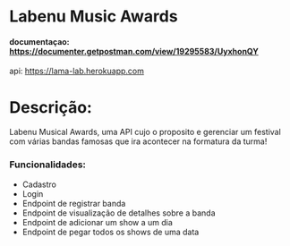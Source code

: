 # Labenu Music Awards

#### documentaçao: https://documenter.getpostman.com/view/19295583/UyxhonQY

api: https://lama-lab.herokuapp.com

# Descrição:

Labenu Musical Awards, uma API cujo o proposito e gerenciar um festival com 
várias bandas famosas que ira acontecer na formatura da turma!

### Funcionalidades:

* Cadastro
* Login
* Endpoint de registrar banda
* Endpoint de visualização de detalhes sobre a banda
* Endpoint de adicionar um show a um dia
* Endpoint de pegar todos os shows de uma data
